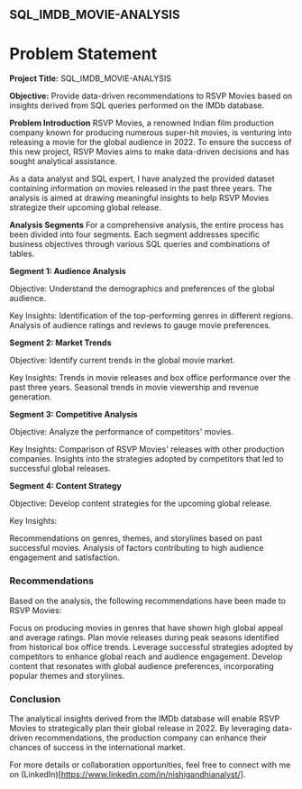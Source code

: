 ## SQL_IMDB_MOVIE-ANALYSIS

# Problem Statement
**Project Title:** SQL_IMDB_MOVIE-ANALYSIS

**Objective:**  Provide data-driven recommendations to RSVP Movies based on insights derived from SQL queries performed on the IMDb database.

**Problem Introduction**
RSVP Movies, a renowned Indian film production company known for producing numerous super-hit movies, is venturing into releasing a movie for the global audience in 2022. To ensure the success of this new project, RSVP Movies aims to make data-driven decisions and has sought analytical assistance.

As a data analyst and SQL expert, I have analyzed the provided dataset containing information on movies released in the past three years. The analysis is aimed at drawing meaningful insights to help RSVP Movies strategize their upcoming global release.

**Analysis Segments**
For a comprehensive analysis, the entire process has been divided into four segments. Each segment addresses specific business objectives through various SQL queries and combinations of tables.

**Segment 1: Audience Analysis**

Objective: Understand the demographics and preferences of the global audience.

Key Insights:
Identification of the top-performing genres in different regions.
Analysis of audience ratings and reviews to gauge movie preferences.

**Segment 2: Market Trends**

Objective: Identify current trends in the global movie market.

Key Insights:
Trends in movie releases and box office performance over the past three years.
Seasonal trends in movie viewership and revenue generation.

**Segment 3: Competitive Analysis**

Objective: Analyze the performance of competitors' movies.

Key Insights:
Comparison of RSVP Movies' releases with other production companies.
Insights into the strategies adopted by competitors that led to successful global releases.

**Segment 4: Content Strategy**

Objective: Develop content strategies for the upcoming global release.

Key Insights:

Recommendations on genres, themes, and storylines based on past successful movies.
Analysis of factors contributing to high audience engagement and satisfaction.

### Recommendations

Based on the analysis, the following recommendations have been made to RSVP Movies:

Focus on producing movies in genres that have shown high global appeal and average ratings.
Plan movie releases during peak seasons identified from historical box office trends.
Leverage successful strategies adopted by competitors to enhance global reach and audience engagement.
Develop content that resonates with global audience preferences, incorporating popular themes and storylines.

### Conclusion

The analytical insights derived from the IMDb database will enable RSVP Movies to strategically plan their global release in 2022. By leveraging data-driven recommendations, the production company can enhance their chances of success in the international market.

For more details or collaboration opportunities, feel free to connect with me on (LinkedIn)[https://www.linkedin.com/in/nishigandhianalyst/].
